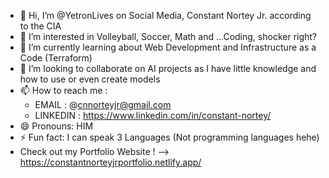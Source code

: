 - 👋 Hi, I’m @YetronLives on Social Media, Constant Nortey Jr. according to the CIA
- 👀 I’m interested in Volleyball, Soccer, Math and ...Coding, shocker right?
- 🌱 I’m currently learning about Web Development and Infrastructure as a Code (Terraform)
- 💞️ I’m looking to collaborate on AI projects as I have little knowledge and how to use or even create models
- 📫 How to reach me :
  - EMAIL : @cnnorteyjr@gmail.com
  - LINKEDIN : https://www.linkedin.com/in/constant-nortey/ 
- 😄 Pronouns: HIM
- ⚡ Fun fact: I can speak 3 Languages (Not programming languages hehe)
- Check out my Portfolio Website ! --> https://constantnorteyjrportfolio.netlify.app/
<!---
YetronLives/YetronLives is a ✨ special ✨ repository because its `README.md` (this file) appears on your GitHub profile.
You can click the Preview link to take a look at your changes.
--->
